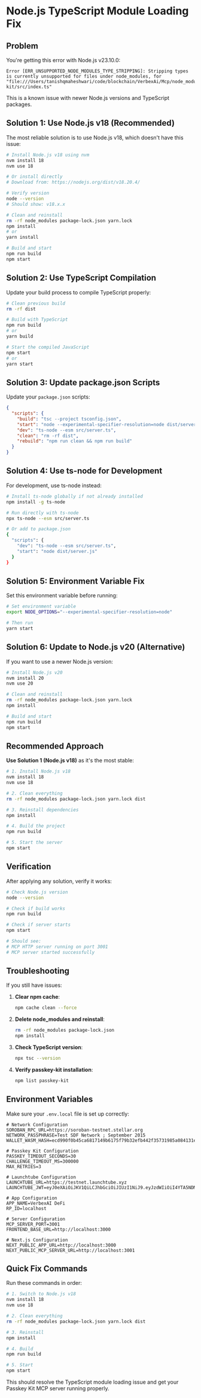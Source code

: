 # Node.js TypeScript Module Loading Fix

## Problem
You're getting this error with Node.js v23.10.0:
```
Error [ERR_UNSUPPORTED_NODE_MODULES_TYPE_STRIPPING]: Stripping types is currently unsupported for files under node_modules, for "file:///Users/tanishqmaheshwari/code/blockchain/VerbexAi/Mcp/node_modules/passkey-kit/src/index.ts"
```

This is a known issue with newer Node.js versions and TypeScript packages.

## Solution 1: Use Node.js v18 (Recommended)

The most reliable solution is to use Node.js v18, which doesn't have this issue:

```bash
# Install Node.js v18 using nvm
nvm install 18
nvm use 18

# Or install directly
# Download from: https://nodejs.org/dist/v18.20.4/

# Verify version
node --version
# Should show: v18.x.x

# Clean and reinstall
rm -rf node_modules package-lock.json yarn.lock
npm install
# or
yarn install

# Build and start
npm run build
npm start
```

## Solution 2: Use TypeScript Compilation

Update your build process to compile TypeScript properly:

```bash
# Clean previous build
rm -rf dist

# Build with TypeScript
npm run build
# or
yarn build

# Start the compiled JavaScript
npm start
# or
yarn start
```

## Solution 3: Update package.json Scripts

Update your `package.json` scripts:

```json
{
  "scripts": {
    "build": "tsc --project tsconfig.json",
    "start": "node --experimental-specifier-resolution=node dist/server.js",
    "dev": "ts-node --esm src/server.ts",
    "clean": "rm -rf dist",
    "rebuild": "npm run clean && npm run build"
  }
}
```

## Solution 4: Use ts-node for Development

For development, use ts-node instead:

```bash
# Install ts-node globally if not already installed
npm install -g ts-node

# Run directly with ts-node
npx ts-node --esm src/server.ts

# Or add to package.json
{
  "scripts": {
    "dev": "ts-node --esm src/server.ts",
    "start": "node dist/server.js"
  }
}
```

## Solution 5: Environment Variable Fix

Set this environment variable before running:

```bash
# Set environment variable
export NODE_OPTIONS="--experimental-specifier-resolution=node"

# Then run
yarn start
```

## Solution 6: Update to Node.js v20 (Alternative)

If you want to use a newer Node.js version:

```bash
# Install Node.js v20
nvm install 20
nvm use 20

# Clean and reinstall
rm -rf node_modules package-lock.json yarn.lock
npm install

# Build and start
npm run build
npm start
```

## Recommended Approach

**Use Solution 1 (Node.js v18)** as it's the most stable:

```bash
# 1. Install Node.js v18
nvm install 18
nvm use 18

# 2. Clean everything
rm -rf node_modules package-lock.json yarn.lock dist

# 3. Reinstall dependencies
npm install

# 4. Build the project
npm run build

# 5. Start the server
npm start
```

## Verification

After applying any solution, verify it works:

```bash
# Check Node.js version
node --version

# Check if build works
npm run build

# Check if server starts
npm start

# Should see:
# MCP HTTP server running on port 3001
# MCP server started successfully
```

## Troubleshooting

If you still have issues:

1. **Clear npm cache**:
   ```bash
   npm cache clean --force
   ```

2. **Delete node_modules and reinstall**:
   ```bash
   rm -rf node_modules package-lock.json
   npm install
   ```

3. **Check TypeScript version**:
   ```bash
   npx tsc --version
   ```

4. **Verify passkey-kit installation**:
   ```bash
   npm list passkey-kit
   ```

## Environment Variables

Make sure your `.env.local` file is set up correctly:

```env
# Network Configuration
SOROBAN_RPC_URL=https://soroban-testnet.stellar.org
NETWORK_PASSPHRASE=Test SDF Network ; September 2015
WALLET_WASM_HASH=ecd990f0b45ca6817149b6175f79b32efb442f35731985a084131e8265c4cd90

# Passkey Kit Configuration
PASSKEY_TIMEOUT_SECONDS=30
CHALLENGE_TIMEOUT_MS=300000
MAX_RETRIES=3

# Launchtube Configuration
LAUNCHTUBE_URL=https://testnet.launchtube.xyz
LAUNCHTUBE_JWT=eyJ0eXAiOiJKV1QiLCJhbGciOiJIUzI1NiJ9.eyJzdWIiOiI4YTA5NDMwMTA5MjE4OGQ3YmNkOTBiNTllNzA1ZmI5ZmE1ZjRjNzgyZTI3NTMyNTQxYzVhZGJmMTQyNzBjNTMyIiwiZXhwIjoxNzUwMzUwNzUyLCJjcmVkaXRzIjoxMDAwMDAwMDAwLCJpYXQiOjE3NDMwOTMxNTJ9.dbx3vhtVu4HIwJBWNFbEFZb50no7Sus8QIDWtfI3dHc

# App Configuration
APP_NAME=VerbexAI DeFi
RP_ID=localhost

# Server Configuration
MCP_SERVER_PORT=3001
FRONTEND_BASE_URL=http://localhost:3000

# Next.js Configuration
NEXT_PUBLIC_APP_URL=http://localhost:3000
NEXT_PUBLIC_MCP_SERVER_URL=http://localhost:3001
```

## Quick Fix Commands

Run these commands in order:

```bash
# 1. Switch to Node.js v18
nvm install 18
nvm use 18

# 2. Clean everything
rm -rf node_modules package-lock.json yarn.lock dist

# 3. Reinstall
npm install

# 4. Build
npm run build

# 5. Start
npm start
```

This should resolve the TypeScript module loading issue and get your Passkey Kit MCP server running properly. 